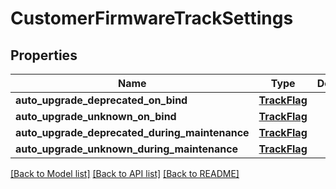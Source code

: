 # CustomerFirmwareTrackSettings

## Properties
Name | Type | Description | Notes
------------ | ------------- | ------------- | -------------
**auto_upgrade_deprecated_on_bind** | [**TrackFlag**](TrackFlag.md) |  | [optional] 
**auto_upgrade_unknown_on_bind** | [**TrackFlag**](TrackFlag.md) |  | [optional] 
**auto_upgrade_deprecated_during_maintenance** | [**TrackFlag**](TrackFlag.md) |  | [optional] 
**auto_upgrade_unknown_during_maintenance** | [**TrackFlag**](TrackFlag.md) |  | [optional] 

[[Back to Model list]](../README.md#documentation-for-models) [[Back to API list]](../README.md#documentation-for-api-endpoints) [[Back to README]](../README.md)

